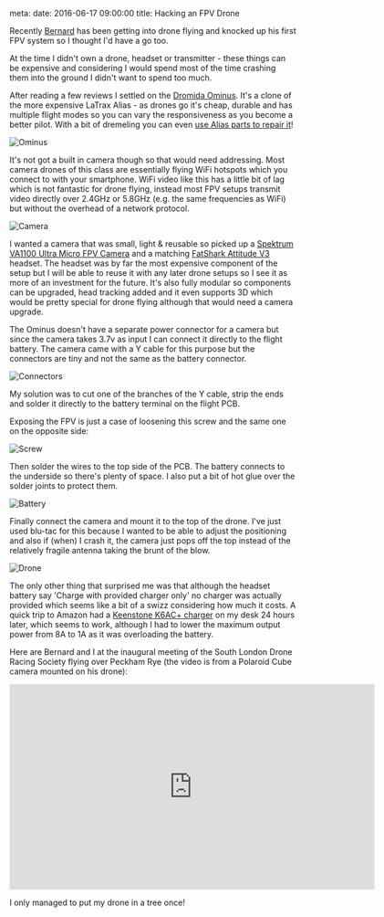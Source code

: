 meta:
  date: 2016-06-17 09:00:00
  title: Hacking an FPV Drone

Recently [Bernard](https://twitter.com/_bmordan) has been getting into drone flying and knocked up his first FPV system
so I thought I'd have a go too.

At the time I didn't own a drone, headset or transmitter - these things can be expensive and considering I would spend
most of the time crashing them into the ground I didn't want to spend too much.

After reading a few reviews I settled on the [Dromida Ominus](https://www.amazon.co.uk/Dromida-Ominus-UAV-Quadcopter-Green/dp/B00NHLALDK).  It's a clone of the more expensive LaTrax Alias - as drones go it's cheap, durable and has multiple flight
modes so you can vary the responsiveness as you become a better pilot.  With a bit of dremeling you can even
[use Alias parts to repair it](https://www.youtube.com/watch?v=1hANFkxQlhs)!

![Ominus](./img/hacking-an-fpv-drone/ominus.jpg)

It's not got a built in camera though so that would need addressing.  Most camera drones of this class are essentially
flying WiFi hotspots which you connect to with your smartphone.  WiFi video like this has a little bit of lag which is
not fantastic for drone flying, instead most FPV setups transmit video directly over 2.4GHz or 5.8GHz (e.g. the same
frequencies as WiFi) but without the overhead of a network protocol.

![Camera](./img/hacking-an-fpv-drone/camera.jpg)

I wanted a camera that was small, light & reusable so picked up a [Spektrum VA1100 Ultra Micro FPV Camera](http://www.wheelspinmodels.co.uk/i/237470/) and a matching [FatShark Attitude V3](https://www.amazon.co.uk/fatshark-Attitude-Goggles-Headset-Modular/dp/B01F2XKVI0/ref=sr_1_1?ie=UTF8&qid=1466162102&sr=8-1&keywords=fatshark+attitude+v3) headset.  The headset was by far the most expensive component of the setup but I will be able to reuse it
with any later drone setups so I see it as more of an investment for the future.  It's also fully modular so components
can be upgraded, head tracking added and it even supports 3D which would be pretty special for drone flying although
that would need a camera upgrade.

The Ominus doesn't have a separate power connector for a camera but since the camera takes 3.7v as input I can connect
it directly to the flight battery.  The camera came with a Y cable for this purpose but the connectors are tiny and
not the same as the battery connector.

![Connectors](./img/hacking-an-fpv-drone/connectors.jpg)

My solution was to cut one of the branches of the Y cable, strip the ends and
solder it directly to the battery terminal on the flight PCB.

Exposing the FPV is just a case of loosening this screw and the same one on the opposite side:

![Screw](./img/hacking-an-fpv-drone/screw.jpg)

Then solder the wires to the top side of the PCB.  The battery connects to the underside so there's plenty of space. I
also put a bit of hot glue over the solder joints to protect them.

![Battery](./img/hacking-an-fpv-drone/battery.jpg)

Finally connect the camera and mount it to the top of the drone.  I've just used blu-tac for this because I wanted to be
able to adjust the positioning and also if (when) I crash it, the camera just pops off the top instead of the relatively
fragile antenna taking the brunt of the blow.

![Drone](./img/hacking-an-fpv-drone/drone.jpg)

The only other thing that surprised me was that although the headset battery say 'Charge with provided charger only' no
charger was actually provided which seems like a bit of a swizz considering how much it costs.  A quick trip to Amazon
had a [Keenstone K6AC+ charger](https://www.amazon.co.uk/UPGRADED-Keenstone®-Universal-Discharger-Powerful/dp/B015DKGZK0)
on my desk 24 hours later, which seems to work, although I had to lower the maximum output power from 8A to 1A as it was
overloading the battery.

Here are Bernard and I at the inaugural meeting of the South London Drone Racing Society flying over Peckham Rye (the
video is from a Polaroid Cube camera mounted on his drone):

<iframe width="640" height="360" src="https://www.youtube.com/embed/aOJb2tB2iAU" frameborder="0" allowfullscreen></iframe>

I only managed to put my drone in a tree once!
